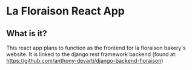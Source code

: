 # La Floraison React App

## What is it?
This react app plans to function as the frontend for la floraison bakery's website.  It is linked to the django rest framework backend (found at: https://github.com/anthony-devarti/django-backend-floraison)